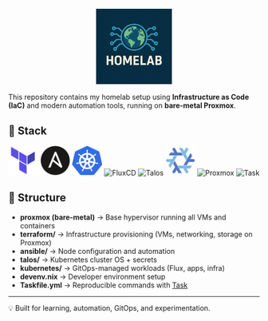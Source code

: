 <p align="center">
  <img src="docs/assets/homelab.png" alt="Homelab Architecture" width="30%"/>
</p>

This repository contains my homelab setup using **Infrastructure as Code (IaC)** and modern automation tools, running on **bare-metal Proxmox**.  

## 🚀 Stack

<p align="center">
  <img src="https://raw.githubusercontent.com/devicons/devicon/master/icons/terraform/terraform-original.svg" alt="Terraform" width="60" height="60"/>
  <img src="https://raw.githubusercontent.com/devicons/devicon/master/icons/ansible/ansible-original.svg" alt="Ansible" width="60" height="60"/>
  <img src="https://raw.githubusercontent.com/devicons/devicon/master/icons/kubernetes/kubernetes-plain.svg" alt="Kubernetes" width="60" height="60"/>
  <img src="https://fluxcd.io/img/flux-icon@2x.png" alt="FluxCD" width="60" height="60"/>
  <img src="https://www.talos.dev/images/logo.svg" alt="Talos" width="60" height="60"/>
  <img src="https://raw.githubusercontent.com/devicons/devicon/master/icons/nixos/nixos-original.svg" alt="Nix" width="60" height="60"/>
  <img src="https://blog.zwindler.fr/2017/08/proxmox_logo.png" alt="Proxmox" width="60" height="60"/>
  <img src="https://taskfile.dev/img/logo.png" alt="Task" width="60" height="60"/>
</p>

## 📂 Structure

- **proxmox (bare-metal)** → Base hypervisor running all VMs and containers
- **terraform/** → Infrastructure provisioning (VMs, networking, storage on Proxmox)
- **ansible/** → Node configuration and automation
- **talos/** → Kubernetes cluster OS + secrets
- **kubernetes/** → GitOps-managed workloads (Flux, apps, infra)
- **devenv.nix** → Developer environment setup
- **Taskfile.yml** → Reproducible commands with [Task](https://taskfile.dev/)

---
💡 Built for learning, automation, GitOps, and experimentation.

